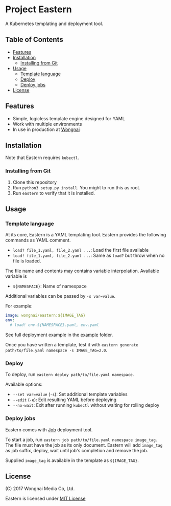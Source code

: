 # Project Eastern

A Kubernetes templating and deployment tool.

## Table of Contents

* [Features](#features)
* [Installation](#installation)
  * [Installing from Git](#installing-from-git)
* [Usage](#usage)
  * [Template language](#template-language)
  * [Deploy](#deploy)
  * [Deploy jobs](#deploy-jobs)
* [License](#license)

## Features

* Simple, logicless template engine designed for YAML
* Work with multiple environments
* In use in production at [Wongnai](https://www.wongnai.com)

## Installation

Note that Eastern requires `kubectl`.

### Installing from Git

1. Clone this repository
2. Run `python3 setup.py install`. You might to run this as root.
3. Run `eastern` to verify that it is installed.

## Usage
### Template language 
At its core, Eastern is a YAML templating tool. Eastern provides the following commands as YAML comment.

- `load? file_1.yaml, file_2.yaml ...`: Load the first file available
- `load! file_1.yaml, file_2.yaml ...`: Same as `load?` but throw when no file is loaded.

The file name and contents may contains variable interpolation. Available variable is

- `${NAMESPACE}`: Name of namespace

Additional variables can be passed by `-s var=value`.

For example:

```yaml
image: wongnai/eastern:${IMAGE_TAG}
env:
  # load! env-${NAMESPACE}.yaml, env.yaml
```

See full deployment example in the [example](example/) folder.

Once you have written a template, test it with `eastern generate path/to/file.yaml namespace -s IMAGE_TAG=2.0`.

### Deploy

To deploy, run `eastern deploy path/to/file.yaml namespace`.

Available options:

- `--set var=value` (`-s`): Set additional template variables
- `--edit` (`-e`): Edit resulting YAML before deploying
- `--no-wait`: Exit after running `kubectl` without waiting for rolling deploy

### Deploy jobs
Eastern comes with [Job](https://kubernetes.io/docs/concepts/workloads/controllers/jobs-run-to-completion/) deployment tool.

To start a job, run `eastern job path/to/file.yaml namespace image_tag`. The file must have the job as its only document. Eastern will add `image_tag` as job suffix, deploy, wait until job's completion and remove the job.

Supplied `image_tag` is available in the template as `${IMAGE_TAG}`.

## License
(C) 2017 Wongnai Media Co, Ltd.

Eastern is licensed under [MIT License](LICENSE)
